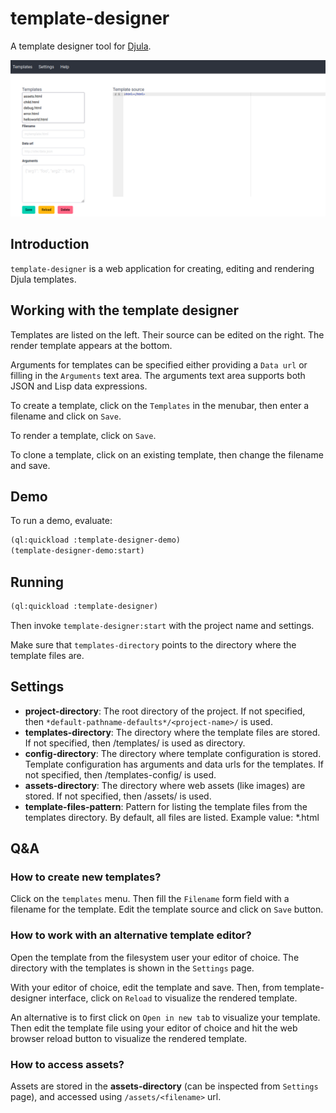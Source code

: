 # template-designer

A template designer tool for [Djula](http://mmontone.github.io/djula/djula/).

![template-designer](docs/template-designer.png)

## Introduction

`template-designer` is a web application for creating, editing and rendering Djula templates. 

## Working with the template designer

Templates are listed on the left. Their source can be edited on the right.
The render template appears at the bottom.

Arguments for templates can be specified either providing a `Data url` or filling in the `Arguments` text area. The arguments text area supports both JSON and Lisp data expressions.

To create a template, click on the `Templates` in the menubar, then enter a filename and click on `Save`.

To render a template, click on `Save`.

To clone a template, click on an existing template, then change the filename and save.

## Demo

To run a demo, evaluate:

```lisp
(ql:quickload :template-designer-demo)
(template-designer-demo:start)
```

## Running

```lisp
(ql:quickload :template-designer)
```

Then invoke `template-designer:start` with the project name and settings.

Make sure that `templates-directory` points to the directory where the template files are.

## Settings

- **project-directory**: The root directory of the project. If not specified, then `*default-pathname-defaults*/<project-name>/` is used.
- **templates-directory**: The directory where the template files are stored. If not specified, then <project-directory>/templates/ is used as directory.
- **config-directory**: The directory where template configuration is stored. Template configuration has arguments and data urls for the templates. If not specified, then <project-directory>/templates-config/ is used.
- **assets-directory**: The directory where web assets (like images) are stored. If not specified, then <project-directory>/assets/ is used.
- **template-files-pattern**: Pattern for listing the template files from the templates directory. By default, all files are listed. Example value: *.html


## Q&A

### How to create new templates?

Click on the `templates` menu. Then fill the `Filename` form field with a filename for the template. Edit the template source and click on `Save` button.

### How to work with an alternative template editor?

Open the template from the filesystem user your editor of choice. The directory with the templates is shown in the `Settings` page.

With your editor of choice, edit the template and save. Then, from template-designer interface, click on `Reload` to visualize the rendered template.

An alternative is to first click on `Open in new tab` to visualize your template. Then edit the template file using your editor of choice and hit the web browser reload button to visualize the rendered template.

### How to access assets?

Assets are stored in the **assets-directory** (can be inspected from `Settings` page), and accessed using `/assets/<filename>` url.
